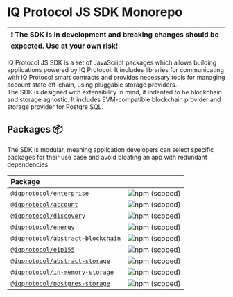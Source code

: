 # IQ Protocol JS SDK Monorepo

| :exclamation: The SDK is in development and breaking changes should be expected. Use at your own risk! |
|:-------------------------------------------------------------------------------------------------------|

IQ Protocol JS SDK is a set of JavaScript packages which allows building applications powered by IQ Protocol.
It includes libraries for communicating with IQ Protocol smart contracts and provides necessary tools for managing account state off-chain, using pluggable storage providers.  
The SDK is designed with extensibility in mind, it indented to be blockchain and storage agnostic.
It includes EVM-compatible blockchain provider and storage provider for Postgre SQL. 

## Packages 📦
The SDK is modular, meaning application developers can select specific packages for their use case and avoid bloating an app with redundant dependencies.

| Package                                                                                            |                                                                                                 |
|:---------------------------------------------------------------------------------------------------|:------------------------------------------------------------------------------------------------|
| [`@iqprotocol/enterprise`](https://www.npmjs.com/package/@iqprotocol/enterprise)                   | ![npm (scoped)](https://img.shields.io/npm/v/@iqprotocol/enterprise?style=flat-square)          |
| [`@iqprotocol/account`](https://www.npmjs.com/package/@iqprotocol/account)                         | ![npm (scoped)](https://img.shields.io/npm/v/@iqprotocol/account?style=flat-square)             |
| [`@iqprotocol/discovery`](https://www.npmjs.com/package/@iqprotocol/discovery)                     | ![npm (scoped)](https://img.shields.io/npm/v/@iqprotocol/discovery?style=flat-square)           |
| [`@iqprotocol/energy`](https://www.npmjs.com/package/@iqprotocol/energy)                           | ![npm (scoped)](https://img.shields.io/npm/v/@iqprotocol/energy?style=flat-square)              |
| [`@iqprotocol/abstract-blockchain`](https://www.npmjs.com/package/@iqprotocol/abstract-blockchain) | ![npm (scoped)](https://img.shields.io/npm/v/@iqprotocol/abstract-blockchain?style=flat-square) |
| [`@iqprotocol/eip155`](https://www.npmjs.com/package/@iqprotocol/eip155)                           | ![npm (scoped)](https://img.shields.io/npm/v/@iqprotocol/eip155?style=flat-square)              |
| [`@iqprotocol/abstract-storage`](https://www.npmjs.com/package/@iqprotocol/abstract-storage)       | ![npm (scoped)](https://img.shields.io/npm/v/@iqprotocol/abstract-storage?style=flat-square)    |
| [`@iqprotocol/in-memory-storage`](https://www.npmjs.com/package/@iqprotocol/in-memory-storage)     | ![npm (scoped)](https://img.shields.io/npm/v/@iqprotocol/in-memory-storage?style=flat-square)   |
| [`@iqprotocol/postgres-storage`](https://www.npmjs.com/package/@iqprotocol/postgres-storage)       | ![npm (scoped)](https://img.shields.io/npm/v/@iqprotocol/postgres-storage?style=flat-square)    |
